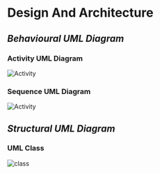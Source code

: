 # Design And Architecture

## *Behavioural UML Diagram*

### Activity UML Diagram

![Activity](https://github.com/GENESIS2021Q1/Applied_SDLC-Dec_Team_19/blob/main/2_Design_and_Architecture/Behavioural%20diagram/Activity%20Diagram.jpg)

### Sequence UML Diagram

![Activity](https://github.com/GENESIS2021Q1/Applied_SDLC-Dec_Team_19/blob/main/2_Design_and_Architecture/Behavioural%20diagram/Sequence%20Diagram%20(1).jpg)

## *Structural UML Diagram*

### UML Class 

![class](https://github.com/GENESIS2021Q1/Applied_SDLC-Dec_Team_19/blob/main/2_Design_and_Architecture/Structural%20Diagrams/Structural%20Diagram.jpg)
